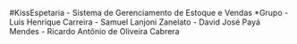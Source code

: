 #KissEspetaria - Sistema de Gerenciamento de Estoque e Vendas
    *Grupo
        - Luis Henrique Carreira
        - Samuel Lanjoni Zanelato
        - David José Payá Mendes
        - Ricardo Antônio de Oliveira Cabrera